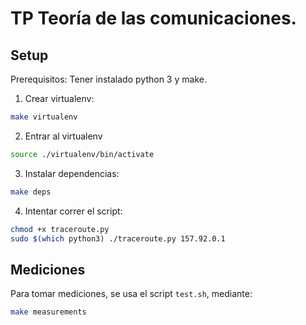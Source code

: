 # TP Teoría de las comunicaciones.

## Setup
Prerequisitos: Tener instalado python 3 y make.
1. Crear virtualenv: 
```bash
make virtualenv
```
2. Entrar al virtualenv
```bash
source ./virtualenv/bin/activate
```
3. Instalar dependencias:
```bash
make deps
```
4. Intentar correr el script:
```bash
chmod +x traceroute.py
sudo $(which python3) ./traceroute.py 157.92.0.1
```
## Mediciones

Para tomar mediciones, se usa el script ```test.sh```, mediante:
```bash
make measurements
```

